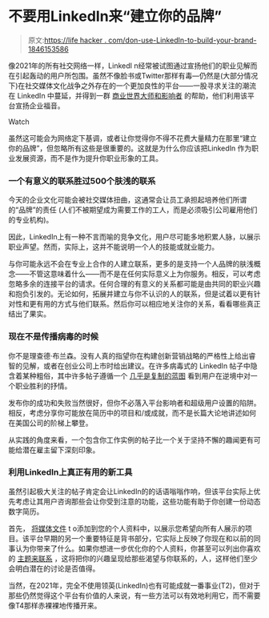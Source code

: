 # 不要用LinkedIn来“建立你的品牌”

> 原文:[https://life hacker . com/don-use-LinkedIn-to-build-your-brand-1846153586](https://lifehacker.com/dont-use-linkedin-to-build-your-brand-1846153586)

像2021年的所有社交网络一样，LinkedI n经常被试图通过宣扬他们的职业见解而在引起轰动的用户所包围。虽然不像脸书或Twitter那样有毒—仍然是(大部分情况下)在社交媒体文化战争之外存在的一个更加良性的平台——一股寻求关注的潮流在 LinkedIn 中蔓延，并得到一群 [商业世界大师和影响者](https://lists.linkedin.com/2015/top-voices/influencers) 的帮助，他们利用该平台宣扬企业福音。

Watch

虽然这可能会为网络定下基调，或者让你觉得你不得不花费大量精力在那里“建立你的品牌”，但忽略所有这些是很重要的。这就是为什么你应该把LinkedIn 作为职业发展资源，而不是作为提升你职业形象的工具。

### 一个有意义的联系胜过500个肤浅的联系

今天的企业文化可能会被社交媒体扭曲，这通常会让员工承担起培养他们所谓的“品牌”的责任 (人们不被期望成为需要工作的工人，而是必须吸引公司雇用他们的专业机构)。

因此，LinkedIn上有一种不言而喻的竞争文化，用户尽可能多地积累人脉，以展示职业声望。然而，实际上，这并不能说明一个人的技能或就业能力。

与你可能永远不会在专业上合作的人建立联系，更多的是支持一个人品牌的肤浅概念——不管这意味着什么——而不是在任何实际意义上为你服务。相反，可以考虑忽略多余的连接平台的请求。任何合理的有意义的关系都可能是由共同的职业兴趣和抱负引发的。无论如何，拓展并建立与你不认识的人的联系，但是试着以更有针对性和更有用的方式与他们联系。然后你可以相应地关注你的关系，看看哪些真正结出了果实。

### 现在不是传播病毒的时候

你不是理查德·布兰森。没有人真的指望你在构建创新营销战略的严格性上给出睿智的见解，或者在创业公司上市时给出建议。在许多病毒式的 LinkedIn 帖子中隐含着某种粗俗，其中许多帖子遵循一个 [几乎是复制的蓝图](https://hackernoon.com/8-steps-to-getting-2-million-linkedin-views-in-under-24-hours-7312c6b2dc0f) 看到用户在逆境中对一个职业胜利的抒情。

发布你的成功和失败当然很好，但你不必落入平台影响者和超级用户设置的陷阱。相反，考虑分享你可能放在简历中的项目和/或成就，而不是长篇大论地讲述如何在美国公司的阶梯上攀登。

从实践的角度来看，一个包含你工作实例的帖子比一个关于坚持不懈的趣闻更有可能给潜在雇主留下深刻印象。

### 利用LinkedIn上真正有用的新工具

虽然引起极大关注的帖子肯定会让LinkedIn的的话语嗡嗡作响，但该平台实际上优先考虑让其用户咨询那些会让你受到注意的功能，这些功能有助于你创建一份动态数字简历。

首先， [将媒体文件](https://www.linkedin.com/pulse/5-reasons-you-should-add-media-your-linkedin-profile-steve-loates/) t o添加到您的个人资料中，以展示您希望向所有人展示的项目。该平台早期的另一个重要特征是背书部分，它实际上反映了你现在和以前的同事认为你带来了什么。如果你想进一步优化你的个人资料，你甚至可以列出你喜欢的 [主题来联系](https://www.linkedin.com/posts/president_new-linkedin-feature-topics-for-contact-activity-6746851097211613184-rszB/) ，这将把你的兴趣呈现给那些渴望与你联系的，人，这样他们至少会明白潜在的讨论是否值得。

当然，在2021年，完全不使用领英(LinkedIn)也有可能成就一番事业(T2)，但对于那些仍然觉得这个平台有价值的人来说，有一些方法可以有效地利用它，而不需要像T4那样赤裸裸地传播开来。